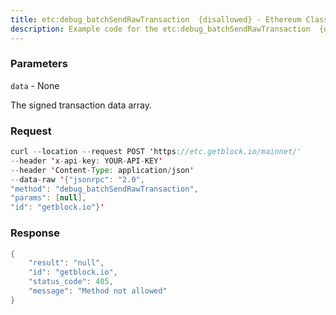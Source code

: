 ```yaml
---
title: etc:debug_batchSendRawTransaction  {disallowed} - Ethereum Classic
description: Example code for the etc:debug_batchSendRawTransaction  {disallowed} json-rpc method. Сomplete guide on how to use etc:debug_batchSendRawTransaction  {disallowed} json-rpc in GetBlock.io Web3 documentation.
---
```


### Parameters


`data` - None

The signed transaction data array.

### Request

``` java
curl --location --request POST 'https://etc.getblock.io/mainnet/' 
--header 'x-api-key: YOUR-API-KEY' 
--header 'Content-Type: application/json' 
--data-raw '{"jsonrpc": "2.0",
"method": "debug_batchSendRawTransaction",
"params": [null],
"id": "getblock.io"}'
```

###  Response

``` java
{
    "result": "null",
    "id": "getblock.io",
    "status_code": 405,
    "message": "Method not allowed"
}
```


